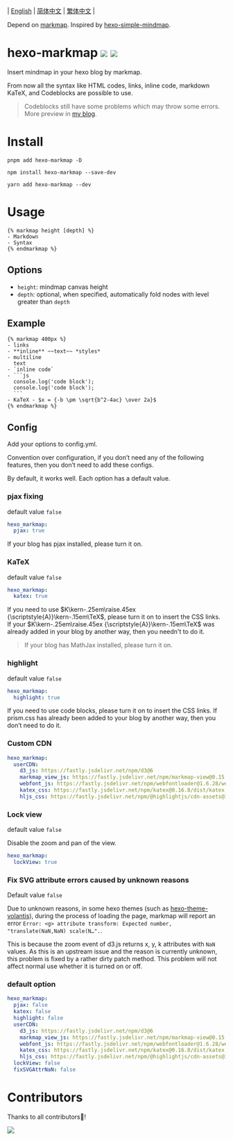| [English](https://github.com/MaxChang3/hexo-markmap/blob/main/README.md)
| [简体中文](https://github.com/MaxChang3/hexo-markmap/blob/main/README_HANS.md)
| [繁体中文](https://github.com/MaxChang3/hexo-markmap/blob/main/README_HANT.md)
|

Depend on [markmap](https://github.com/gera2ld/markmap). Inspired by [hexo-simple-mindmap](https://github.com/HunterXuan/hexo-simple-mindmap).

# hexo-markmap <a href="https://npm.im/hexo-markmap"><img src="https://badgen.net/npm/v/hexo-markmap"></a> <a href="https://npm.im/hexo-markmap"><img src="https://badgen.net/npm/dm/hexo-markmap"></a>

Insert mindmap in your hexo blog by markmap.

From now all the syntax like HTML codes, links, inline code, markdown KaTeX, and Codeblocks are possible to use.

> Codeblocks still have some problems which may throw some errors.
More preview in [my blog](https://zhangmaimai.com/2021/02/23/hexo-mindmap-plugin/).

# Install

```
pnpm add hexo-markmap -D
```

```
npm install hexo-markmap --save-dev
```


```
yarn add hexo-markmap --dev
```

# Usage

```
{% markmap height [depth] %}
- Markdown
- Syntax
{% endmarkmap %}
```

## Options

- `height`: mindmap canvas height
- `depth`: optional, when specified, automatically fold nodes with level greater than `depth`

## Example 

````
{% markmap 400px %}
- links
- **inline** ~~text~~ *styles*
- multiline
  text
- `inline code`
- ```js
  console.log('code block');
  console.log('code block');
  ```
- KaTeX - $x = {-b \pm \sqrt{b^2-4ac} \over 2a}$
{% endmarkmap %}
````

## Config

Add your options to config.yml.

Convention over configuration, if you don’t need any of the following features, then you don’t need to add these configs.

By default, it works well. Each option has a default value.


### pjax fixing

default value `false`

```yaml
hexo_markmap:
  pjax: true
```

If your blog has pjax installed, please turn it on.

### KaTeX

default value `false`

```yaml
hexo_markmap:
  katex: true
```

If you need to use $K\kern-.25em\raise.45ex {\scriptstyle{A}}\kern-.15em\TeX$, please turn it on to insert the CSS links. If your $K\kern-.25em\raise.45ex {\scriptstyle{A}}\kern-.15em\TeX$ was already added in your blog by another way, then you needn't to do it.

> If your blog has MathJax installed, please turn it on.


### highlight

default value `false`

```yaml
hexo_markmap:
  highlight: true
```

If you need to use code blocks, please turn it on to insert the CSS links. If prism.css has already been added to your blog by another way, then you don’t need to do it.

### Custom CDN

```yaml
hexo_markmap:
  userCDN:
    d3_js: https://fastly.jsdelivr.net/npm/d3@6
    markmap_view_js: https://fastly.jsdelivr.net/npm/markmap-view@0.15.4
    webfont_js: https://fastly.jsdelivr.net/npm/webfontloader@1.6.28/webfontloader.js
    katex_css: https://fastly.jsdelivr.net/npm/katex@0.16.8/dist/katex.min.css
    hljs_css: https://fastly.jsdelivr.net/npm/@highlightjs/cdn-assets@11.8.0/styles/default.min.css
```

### Lock view

default value `false`

Disable the zoom and pan of the view.

```yaml
hexo_markmap:
  lockView: true
```

### Fix SVG attribute errors caused by unknown reasons

Default value `false`

Due to unknown reasons, in some hexo themes (such as [hexo-theme-volantis](https://github.com/volantis-x/hexo-theme-volantis/)), during the process of loading the page, markmap will report an error `Error: <g> attribute transform: Expected number, "translate(NaN,NaN) scale(N…".`.

This is because the zoom event of d3.js returns x, y, k attributes with `NaN` values. As this is an upstream issue and the reason is currently unknown, this problem is fixed by a rather dirty patch method. This problem will not affect normal use whether it is turned on or off.

### default option
```yaml
hexo_markmap:
  pjax: false
  katex: false
  highlight: false
  userCDN:
    d3_js: https://fastly.jsdelivr.net/npm/d3@6
    markmap_view_js: https://fastly.jsdelivr.net/npm/markmap-view@0.15.4
    webfont_js: https://fastly.jsdelivr.net/npm/webfontloader@1.6.28/webfontloader.js
    katex_css: https://fastly.jsdelivr.net/npm/katex@0.16.8/dist/katex.min.css
    hljs_css: https://fastly.jsdelivr.net/npm/@highlightjs/cdn-assets@11.8.0/styles/default.min.css
  lockView: false
  fixSVGAttrNaN: false
```

# Contributors

Thanks to all contributors🥰!

<a href="https://github.com/maxchang3/hexo-markmap/graphs/contributors">
  <img src="https://contrib.rocks/image?repo=maxchang3/hexo-markmap" />
</a>
